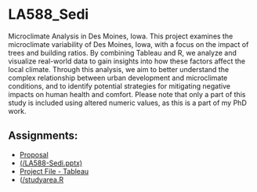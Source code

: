# LA588_Sedi

Microclimate Analysis in Des Moines, Iowa. This project examines the microclimate variability of Des Moines, Iowa, with a focus on the impact of trees and building ratios. By combining Tableau and R, we analyze and visualize real-world data to gain insights into how these factors affect the local climate. Through this analysis, we aim to better understand the complex relationship between urban development and microclimate conditions, and to identify potential strategies for mitigating negative impacts on human health and comfort. Please note that only a part of this study is included using altered numeric values, as this is a part of my PhD work.

## Assignments:

- [Proposal](/proposal.md)
- [(/LA588-Sedi.pptx)](https://github.com/sedi-ghiasi/LA588_Sedi/blob/main/finalproject/presetation_la588_Sedi.mp4)
- [Project File - Tableau](https://github.com/sedi-ghiasi/LA588_Sedi/blob/main/finalproject/Finalproject-slideone.twb)
- ([/studyarea.R](https://github.com/sedi-ghiasi/LA588_Sedi/blob/main/finalproject/studyarea.R)

